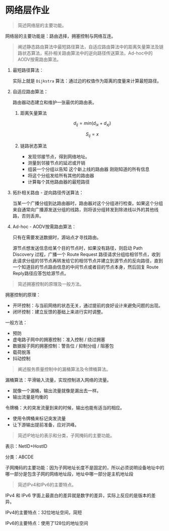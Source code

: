 # 网络层作业

> 简述网络层的主要功能。

网络层的主要功能是：路由选择，拥塞控制与网络互连。

> 阐述静态路由算法中最短路径算法，自适应路由算法中的距离矢量算法及链路状态算法，拓扑相关路由算法中的逆向路径传送算法，Ad-hoc中的AODV按需路由算法。

1. 最短路径算法：

   实际上就是 `Dijkstra` 算法：通过边的权值作为距离的度量来计算最短路径。

2. 自适应路由算法：

   路由器动态建立和维护一张最优的路由表。

   1. 距离矢量算法
      
      
      $$
   d_{ij}=min(d_{ix}+d_{xj})
      $$
      
      $$
   S_{ij}=x
      $$
      
      
      
   2. 链路状态算法

      - 发现邻接节点，得到网络地址。
      - 测量到邻接节点的延迟或开销
      - 组装一个分组以告知 这个新上线的路由器 刚刚知道的所有信息
      - 将这个分组发给所有其他的路由器
      - 计算每个其他路由器的最短路径

3. 拓扑相关路由 - 逆向路径传送算法：

   当某一个广播分组到达路由器时，路由器对这个分组进行检查。如果这个分组来自通常向广播源发送分组的线路，则将该分组转发到除进线以外的其他线路，否则丢弃。

4. Ad-hoc - AODV按需路由算法：

   只有在需要发送数据时，源站点才寻找路由。

   源节点想发送信息给某个目的节点时，如果没有路径，则启动 Path Discovery 过程，广播一个 Route Request 路径请求分组给相邻节点，收到此请求分组的邻节点再转发给它的相邻节点并建立到源节点的反向路径，直到一个知道目的节点路由信息的中间节点或者目的节点本身，然后回复 Route Reply路径应答包给源节点。

> 简述拥塞控制的原理及一般方法。

拥塞控制的原理：

- 开环控制：与当前网络的状态无关，通过提前的良好设计来避免问题的出现。
- 闭环控制：建立反馈的基础上来进行实时调整。

一般方法：

- 预防
- 虚电路子网中的拥塞控制：准入控制 / 绕过拥塞
- 数据报子网的拥塞控制：警告位 / 抑制分组 / 阻塞包
- 载荷脱落
- 抖动控制

> 阐述服务质量控制中的漏桶算法及令牌桶算法。

漏桶算法：平滑输入流量，实现控制进入网络的流量。

- 就像一个漏桶，输出流量就像是漏出去一样。
- 输出流量是均衡的

令牌桶：大的突发流量到来的时候，输出也能有适当的相应。

- 使用令牌桶来标记突发流量
- 让下游输出提前准备，应对洪峰。

> 简述IP地址的表示和分类，子网掩码的主要功能。

表示：NetID+HostID

分类：ABCDE

子网掩码的主要功能：因为子网地址长度不是固定的，所以必须说明设备地址中的哪一部分是包含子网的网络地址段，地址中哪一部分是主机地址段 

> 简述IPv4和IPv6的主要特点。

IPv4 和 IPv6 字面上最直白的差异就是数字的差异，实际上反应的是版本的差异。

IPv4的主要特点：32位地址空间，简短

IPv6的主要特点：使用了128位的地址空间

